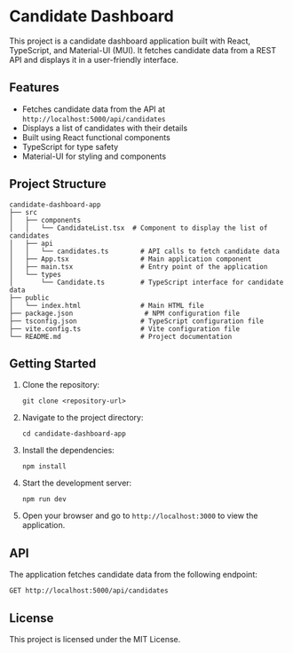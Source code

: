 # Candidate Dashboard

This project is a candidate dashboard application built with React, TypeScript, and Material-UI (MUI). It fetches candidate data from a REST API and displays it in a user-friendly interface.

## Features

- Fetches candidate data from the API at `http://localhost:5000/api/candidates`
- Displays a list of candidates with their details
- Built using React functional components
- TypeScript for type safety
- Material-UI for styling and components

## Project Structure

```
candidate-dashboard-app
├── src
│   ├── components
│   │   └── CandidateList.tsx  # Component to display the list of candidates
│   ├── api
│   │   └── candidates.ts        # API calls to fetch candidate data
│   ├── App.tsx                  # Main application component
│   ├── main.tsx                 # Entry point of the application
│   └── types
│       └── Candidate.ts         # TypeScript interface for candidate data
├── public
│   └── index.html               # Main HTML file
├── package.json                  # NPM configuration file
├── tsconfig.json                # TypeScript configuration file
├── vite.config.ts               # Vite configuration file
└── README.md                    # Project documentation
```

## Getting Started

1. Clone the repository:
   ```
   git clone <repository-url>
   ```

2. Navigate to the project directory:
   ```
   cd candidate-dashboard-app
   ```

3. Install the dependencies:
   ```
   npm install
   ```

4. Start the development server:
   ```
   npm run dev
   ```

5. Open your browser and go to `http://localhost:3000` to view the application.

## API

The application fetches candidate data from the following endpoint:
```
GET http://localhost:5000/api/candidates
```

## License

This project is licensed under the MIT License.